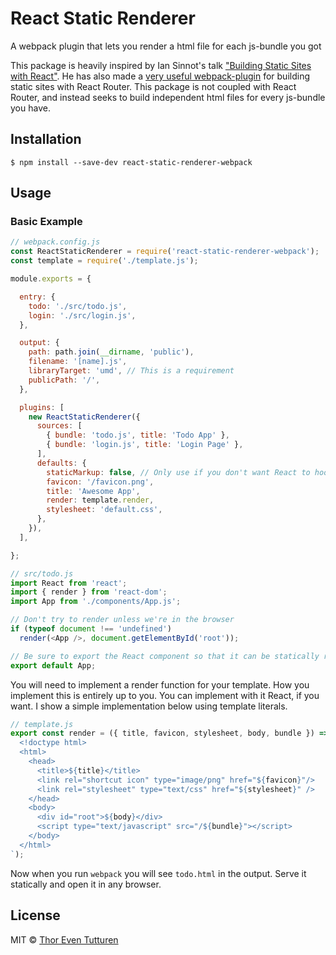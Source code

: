 # React Static Renderer
A webpack plugin that lets you render a html file for each js-bundle you got

This package is heavily inspired by Ian Sinnot's talk ["Building Static Sites with React"](https://www.youtube.com/watch?v=CPpM5-rXrZ4).
He has also made a [very useful webpack-plugin](https://github.com/iansinnott/react-static-webpack-plugin/) for building static sites with React Router.
This package is not coupled with React Router, and instead seeks to build independent html files for every js-bundle you have.

## Installation

```
$ npm install --save-dev react-static-renderer-webpack
```

## Usage

### Basic Example

```js
// webpack.config.js
const ReactStaticRenderer = require('react-static-renderer-webpack');
const template = require('./template.js');

module.exports = {

  entry: {
    todo: './src/todo.js',
    login: './src/login.js',
  },

  output: {
    path: path.join(__dirname, 'public'),
    filename: '[name].js',                
    libraryTarget: 'umd', // This is a requirement
    publicPath: '/',
  },

  plugins: [
    new ReactStaticRenderer({
      sources: [
        { bundle: 'todo.js', title: 'Todo App' },
        { bundle: 'login.js', title: 'Login Page' },
      ],
      defaults: {
        staticMarkup: false, // Only use if you don't want React to hook
        favicon: '/favicon.png',
        title: 'Awesome App',
        render: template.render,
        stylesheet: 'default.css',
      },
    }),
  ],

};
```

```js
// src/todo.js
import React from 'react';
import { render } from 'react-dom';
import App from './components/App.js';

// Don't try to render unless we're in the browser
if (typeof document !== 'undefined')
  render(<App />, document.getElementById('root'));

// Be sure to export the React component so that it can be statically rendered
export default App;
```

You will need to implement a render function for your template.
How you implement this is entirely up to you. You can implement with it React, if you want.
I show a simple implementation below using template literals.

```js
// template.js
export const render = ({ title, favicon, stylesheet, body, bundle }) => (`
  <!doctype html>
  <html>
    <head>
      <title>${title}</title>
      <link rel="shortcut icon" type="image/png" href="${favicon}"/>
      <link rel="stylesheet" type="text/css" href="${stylesheet}" />
    </head>
    <body>
      <div id="root">${body}</div>
      <script type="text/javascript" src="/${bundle}"></script>
    </body>
  </html>
`);

```
Now when you run `webpack` you will see `todo.html` in the output. Serve it statically and open it in any browser.

## License

MIT © [Thor Even Tutturen](http://tutturen.technology)
